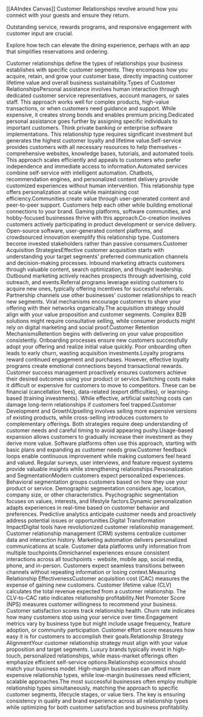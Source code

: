 [[AAIndex Canvas]]
Customer Relationships revolve around how you connect with your guests and ensure they return.

Outstanding service, rewards programs, and responsive engagement with customer input are crucial.

Explore how tech can elevate the dining experience, perhaps with an app that simplifies reservations and ordering.

Customer relationships define the types of relationships your business establishes with specific customer segments. They encompass how you acquire, retain, and grow your customer base, directly impacting customer lifetime value and overall business sustainability.Types of Customer RelationshipsPersonal assistance involves human interaction through dedicated customer service representatives, account managers, or sales staff. This approach works well for complex products, high-value transactions, or when customers need guidance and support. While expensive, it creates strong bonds and enables premium pricing.Dedicated personal assistance goes further by assigning specific individuals to important customers. Think private banking or enterprise software implementations. This relationship type requires significant investment but generates the highest customer loyalty and lifetime value.Self-service provides customers with all necessary resources to help themselves - comprehensive websites, knowledge bases, tutorials, and automated tools. This approach scales efficiently and appeals to customers who prefer independence and immediate access to information.Automated services combine self-service with intelligent automation. Chatbots, recommendation engines, and personalized content delivery provide customized experiences without human intervention. This relationship type offers personalization at scale while maintaining cost efficiency.Communities create value through user-generated content and peer-to-peer support. Customers help each other while building emotional connections to your brand. Gaming platforms, software communities, and hobby-focused businesses thrive with this approach.Co-creation involves customers actively participating in product development or service delivery. Open-source software, user-generated content platforms, and crowdsourced innovation exemplify this relationship type. Customers become invested stakeholders rather than passive consumers.Customer Acquisition StrategiesEffective customer acquisition starts with understanding your target segments' preferred communication channels and decision-making processes. Inbound marketing attracts customers through valuable content, search optimization, and thought leadership. Outbound marketing actively reaches prospects through advertising, cold outreach, and events.Referral programs leverage existing customers to acquire new ones, typically offering incentives for successful referrals. Partnership channels use other businesses' customer relationships to reach new segments. Viral mechanisms encourage customers to share your offering with their networks organically.The acquisition strategy should align with your value proposition and customer segments. Complex B2B solutions might require consultative selling, while consumer products might rely on digital marketing and social proof.Customer Retention MechanismsRetention begins with delivering on your value proposition consistently. Onboarding processes ensure new customers successfully adopt your offering and realize initial value quickly. Poor onboarding often leads to early churn, wasting acquisition investments.Loyalty programs reward continued engagement and purchases. However, effective loyalty programs create emotional connections beyond transactional rewards. Customer success management proactively ensures customers achieve their desired outcomes using your product or service.Switching costs make it difficult or expensive for customers to move to competitors. These can be financial (cancellation fees), data-related (export difficulties), or learning-based (training investments). While effective, artificial switching costs can damage long-term relationships if customers feel trapped.Customer Development and GrowthUpselling involves selling more expensive versions of existing products, while cross-selling introduces customers to complementary offerings. Both strategies require deep understanding of customer needs and careful timing to avoid appearing pushy.Usage-based expansion allows customers to gradually increase their investment as they derive more value. Software platforms often use this approach, starting with basic plans and expanding as customer needs grow.Customer feedback loops enable continuous improvement while making customers feel heard and valued. Regular surveys, user interviews, and feature request systems provide valuable insights while strengthening relationships.Personalization and SegmentationModern customers expect personalized experiences. Behavioral segmentation groups customers based on how they use your product or service. Demographic segmentation considers age, location, company size, or other characteristics. Psychographic segmentation focuses on values, interests, and lifestyle factors.Dynamic personalization adapts experiences in real-time based on customer behavior and preferences. Predictive analytics anticipate customer needs and proactively address potential issues or opportunities.Digital Transformation ImpactDigital tools have revolutionized customer relationship management. Customer relationship management (CRM) systems centralize customer data and interaction history. Marketing automation delivers personalized communications at scale. Customer data platforms unify information from multiple touchpoints.Omnichannel experiences ensure consistent interactions across all touchpoints - website, mobile app, social media, phone, and in-person. Customers expect seamless transitions between channels without repeating information or losing context.Measuring Relationship EffectivenessCustomer acquisition cost (CAC) measures the expense of gaining new customers. Customer lifetime value (CLV) calculates the total revenue expected from a customer relationship. The CLV-to-CAC ratio indicates relationship profitability.Net Promoter Score (NPS) measures customer willingness to recommend your business. Customer satisfaction scores track relationship health. Churn rate indicates how many customers stop using your service over time.Engagement metrics vary by business type but might include usage frequency, feature adoption, or community participation. Customer effort score measures how easy it is for customers to accomplish their goals.Relationship Strategy AlignmentYour customer relationship strategy must align with your value proposition and target segments. Luxury brands typically invest in high-touch, personalized relationships, while mass-market offerings often emphasize efficient self-service options.Relationship economics should match your business model. High-margin businesses can afford more expensive relationship types, while low-margin businesses need efficient, scalable approaches.The most successful businesses often employ multiple relationship types simultaneously, matching the approach to specific customer segments, lifecycle stages, or value tiers. The key is ensuring consistency in quality and brand experience across all relationship types while optimizing for both customer satisfaction and business profitability.